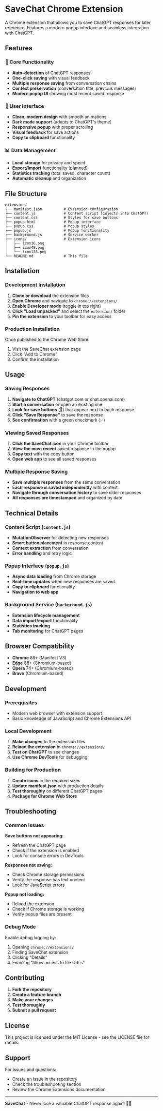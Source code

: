 # SaveChat Chrome Extension

A Chrome extension that allows you to save ChatGPT responses for later reference. Features a modern popup interface and seamless integration with ChatGPT.

## Features

### 🚀 Core Functionality
- **Auto-detection** of ChatGPT responses
- **One-click saving** with visual feedback
- **Multiple response saving** from conversation chains
- **Context preservation** (conversation title, previous messages)
- **Modern popup UI** showing most recent saved response

### 🎨 User Interface
- **Clean, modern design** with smooth animations
- **Dark mode support** (adapts to ChatGPT's theme)
- **Responsive popup** with proper scrolling
- **Visual feedback** for save actions
- **Copy to clipboard** functionality

### 📊 Data Management
- **Local storage** for privacy and speed
- **Export/Import** functionality (planned)
- **Statistics tracking** (total saved, character count)
- **Automatic cleanup** and organization

## File Structure

```
extension/
├── manifest.json          # Extension configuration
├── content.js             # Content script (injects into ChatGPT)
├── content.css            # Styles for save buttons
├── popup.html             # Popup interface
├── popup.css              # Popup styles
├── popup.js               # Popup functionality
├── background.js          # Service worker
├── icons/                 # Extension icons
│   ├── icon16.png
│   ├── icon48.png
│   └── icon128.png
└── README.md              # This file
```

## Installation

### Development Installation

1. **Clone or download** the extension files
2. **Open Chrome** and navigate to `chrome://extensions/`
3. **Enable Developer mode** (toggle in top right)
4. **Click "Load unpacked"** and select the `extension/` folder
5. **Pin the extension** to your toolbar for easy access

### Production Installation

Once published to the Chrome Web Store:
1. Visit the SaveChat extension page
2. Click "Add to Chrome"
3. Confirm the installation

## Usage

### Saving Responses

1. **Navigate to ChatGPT** (chatgpt.com or chat.openai.com)
2. **Start a conversation** or open an existing one
3. **Look for save buttons** (💾) that appear next to each response
4. **Click "Save Response"** to save the response
5. **See confirmation** with a green checkmark (✅)

### Viewing Saved Responses

1. **Click the SaveChat icon** in your Chrome toolbar
2. **View the most recent** saved response in the popup
3. **Copy text** with the copy button
4. **Open web app** to see all saved responses

### Multiple Response Saving

- **Save multiple responses** from the same conversation
- **Each response is saved independently** with context
- **Navigate through conversation history** to save older responses
- **All responses are timestamped** and organized by date

## Technical Details

### Content Script (`content.js`)
- **MutationObserver** for detecting new responses
- **Smart button placement** in response content
- **Context extraction** from conversation
- **Error handling** and retry logic

### Popup Interface (`popup.js`)
- **Async data loading** from Chrome storage
- **Real-time updates** when new responses are saved
- **Copy to clipboard** functionality
- **Navigation to web app**

### Background Service (`background.js`)
- **Extension lifecycle management**
- **Data import/export** functionality
- **Statistics tracking**
- **Tab monitoring** for ChatGPT pages

## Browser Compatibility

- **Chrome** 88+ (Manifest V3)
- **Edge** 88+ (Chromium-based)
- **Opera** 74+ (Chromium-based)
- **Brave** (Chromium-based)

## Development

### Prerequisites
- Modern web browser with extension support
- Basic knowledge of JavaScript and Chrome Extensions API

### Local Development
1. **Make changes** to the extension files
2. **Reload the extension** in `chrome://extensions/`
3. **Test on ChatGPT** to see changes
4. **Use Chrome DevTools** for debugging

### Building for Production
1. **Create icons** in the required sizes
2. **Update manifest.json** with production details
3. **Test thoroughly** on different ChatGPT pages
4. **Package for Chrome Web Store**

## Troubleshooting

### Common Issues

**Save buttons not appearing:**
- Refresh the ChatGPT page
- Check if the extension is enabled
- Look for console errors in DevTools

**Responses not saving:**
- Check Chrome storage permissions
- Verify the response has text content
- Look for JavaScript errors

**Popup not loading:**
- Reload the extension
- Check if Chrome storage is working
- Verify popup files are present

### Debug Mode

Enable debug logging by:
1. Opening `chrome://extensions/`
2. Finding SaveChat extension
3. Clicking "Details"
4. Enabling "Allow access to file URLs"

## Contributing

1. **Fork the repository**
2. **Create a feature branch**
3. **Make your changes**
4. **Test thoroughly**
5. **Submit a pull request**

## License

This project is licensed under the MIT License - see the LICENSE file for details.

## Support

For issues and questions:
- Create an issue in the repository
- Check the troubleshooting section
- Review the Chrome Extensions documentation

---

**SaveChat** - Never lose a valuable ChatGPT response again! 💾✨ 